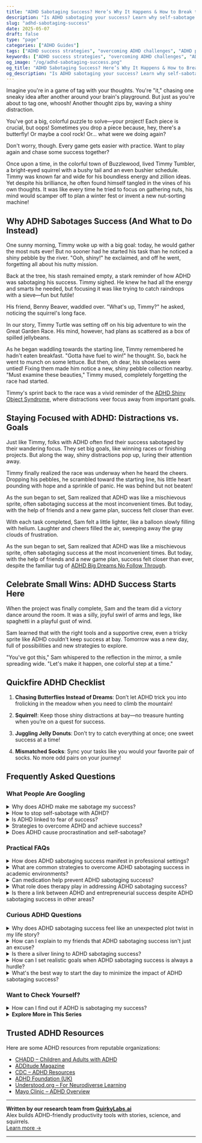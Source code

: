 ```yaml
---
title: "ADHD Sabotaging Success? Here’s Why It Happens & How to Break the Cycle"
description: "Is ADHD sabotaging your success? Learn why self-sabotage happens, and discover focused, empowering strategies to unlock your potential without losing your spark."
slug: "adhd-sabotaging-success"
date: 2025-05-07
draft: false
type: "page"
categories: ["ADHD Guides"]
tags: ["ADHD success strategies", "overcoming ADHD challenges", "ADHD productivity hacks", "managing ADHD distractions", "ADHD and career growth", "self-sabotage ADHD", "ADHD focus and achievement"]
keywords: ["ADHD success strategies", "overcoming ADHD challenges", "ADHD productivity hacks", "managing ADHD distractions", "ADHD and career growth", "self-sabotage ADHD", "ADHD focus and achievement"]
og_image: "/og/adhd-sabotaging-success.png"
og_title: "ADHD Sabotaging Success? Here’s Why It Happens & How to Break the Cycle"
og_description: "Is ADHD sabotaging your success? Learn why self-sabotage happens, and discover focused, empowering strategies to unlock your potential without losing your spark."
---
```


Imagine you're in a game of tag with your thoughts. You're "it," chasing one sneaky idea after another around your brain's playground. But just as you're about to tag one, whoosh! Another thought zips by, waving a shiny distraction.

You've got a big, colorful puzzle to solve—your project! Each piece is crucial, but oops! Sometimes you drop a piece because, hey, there's a butterfly! Or maybe a cool rock! Or... what were we doing again?

Don't worry, though. Every game gets easier with practice. Want to play again and chase some success together?

Once upon a time, in the colorful town of Buzzlewood, lived Timmy Tumbler, a bright-eyed squirrel with a bushy tail and an even bushier schedule. Timmy was known far and wide for his boundless energy and zillion ideas. Yet despite his brilliance, he often found himself tangled in the vines of his own thoughts. It was like every time he tried to focus on gathering nuts, his mind would scamper off to plan a winter fest or invent a new nut-sorting machine!

## Why ADHD Sabotages Success (And What to Do Instead)

One sunny morning, Timmy woke up with a big goal: today, he would gather the most nuts ever! But no sooner had he started his task than he noticed a shiny pebble by the river. "Ooh, shiny!" he exclaimed, and off he went, forgetting all about his nutty mission.

Back at the tree, his stash remained empty, a stark reminder of how ADHD was sabotaging his success. Timmy sighed. He knew he had all the energy and smarts he needed, but focusing it was like trying to catch raindrops with a sieve—fun but futile!

His friend, Benny Beaver, waddled over. "What's up, Timmy?" he asked, noticing the squirrel's long face.

In our story, Timmy Turtle was setting off on his big adventure to win the Great Garden Race. His mind, however, had plans as scattered as a box of spilled jellybeans.

As he began waddling towards the starting line, Timmy remembered he hadn't eaten breakfast. "Gotta have fuel to win!" he thought. So, back he went to munch on some lettuce. But then, oh dear, his shoelaces were untied! Fixing them made him notice a new, shiny pebble collection nearby. "Must examine these beauties," Timmy mused, completely forgetting the race had started.

Timmy's sprint back to the race was a vivid reminder of the [ADHD Shiny Object Syndrome](/pages/adhd-shiny-object-syndrome/), where distractions veer focus away from important goals.

## Staying Focused with ADHD: Distractions vs. Goals

Just like Timmy, folks with ADHD often find their success sabotaged by their wandering focus. They set big goals, like winning races or finishing projects. But along the way, shiny distractions pop up, luring their attention away.

Timmy finally realized the race was underway when he heard the cheers. Dropping his pebbles, he scrambled toward the starting line, his little heart pounding with hope and a sprinkle of panic. He was behind but not beaten!

As the sun began to set, Sam realized that ADHD was like a mischievous sprite, often sabotaging success at the most inconvenient times. But today, with the help of friends and a new game plan, success felt closer than ever.

With each task completed, Sam felt a little lighter, like a balloon slowly filling with helium. Laughter and cheers filled the air, sweeping away the gray clouds of frustration.

As the sun began to set, Sam realized that ADHD was like a mischievous sprite, often sabotaging success at the most inconvenient times. But today, with the help of friends and a new game plan, success felt closer than ever, despite the familiar tug of [ADHD Big Dreams No Follow Through](/pages/adhd-big-dreams-no-follow-through/).

## Celebrate Small Wins: ADHD Success Starts Here

When the project was finally complete, Sam and the team did a victory dance around the room. It was a silly, joyful swirl of arms and legs, like spaghetti in a playful gust of wind.

Sam learned that with the right tools and a supportive crew, even a tricky sprite like ADHD couldn't keep success at bay. Tomorrow was a new day, full of possibilities and new strategies to explore.

"You've got this," Sam whispered to the reflection in the mirror, a smile spreading wide. "Let's make it happen, one colorful step at a time."

## Quickfire ADHD Checklist

1. **Chasing Butterflies Instead of Dreams**: Don’t let ADHD trick you into frolicking in the meadow when you need to climb the mountain!

2. **Squirrel!**: Keep those shiny distractions at bay—no treasure hunting when you’re on a quest for success.

3. **Juggling Jelly Donuts**: Don’t try to catch everything at once; one sweet success at a time!

4. **Mismatched Socks**: Sync your tasks like you would your favorite pair of socks. No more odd pairs on your journey!

## Frequently Asked Questions



### What People Are Googling

<details><summary>Why does ADHD make me sabotage my success?</summary><p>It's really common to feel like you're sabotaging your own success when you have ADHD, and it's definitely not just you feeling this way. ADHD can make it tough to regulate emotions and maintain consistent motivation, which means sometimes you might start projects with a burst of energy, only to find that maintaining momentum feels nearly impossible. This can lead to behavior that might look like self-sabotage, such as missing deadlines or being inconsistent. Remember, understanding how ADHD affects you can be a powerful first step in creating strategies that work with your unique brain, not against it.</p></details>
<details><summary>How to stop self-sabotage with ADHD?</summary><p>Oh, self-sabotage can be quite a challenge, especially when living with ADHD! A good starting point is to recognize and understand your unique ADHD patterns—knowing what triggers your self-sabotaging behaviors can be incredibly empowering. Setting up small, achievable goals can also help build your confidence and keep you on track. And don't forget, having a solid support system, whether it’s friends, family, or an ADHD coach, can make a world of difference in staying accountable and motivated. You're not alone on this journey!</p></details>
<details><summary>Is ADHD linked to fear of success?</summary><p>Absolutely, the fear of success can be a real challenge for some people with ADHD. This fear often stems from concerns about increased expectations and responsibilities that success might bring, which can feel overwhelming. Remember, it's okay to take success at your own pace and break down goals into smaller, manageable steps. Embracing your achievements, no matter how small, and seeing them as opportunities for growth rather than sources of pressure, can really help ease this fear.</p></details>
<details><summary>Strategies to overcome ADHD and achieve success?</summary><p>Absolutely, finding strategies that work for you is a key step in managing ADHD and achieving your goals! Start by creating a structured daily routine that helps minimize distractions and keep you focused on what needs to be done. Break tasks into smaller, manageable steps and celebrate each accomplishment, no matter how small—it builds momentum! Also, consider using tools like timers for time management, and don't hesitate to reach out for support from friends, family, or professionals. Remember, finding what works best for you might take some experimenting, but each step forward is a step towards success.</p></details>
<details><summary>Does ADHD cause procrastination and self-sabotage?</summary><p>Absolutely, it's quite common for individuals with ADHD to experience procrastination and self-sabotage. These behaviors often stem from difficulties with executive function, which includes planning, prioritizing, and regulating emotions—skills that can be more challenging for those with ADHD. It’s like having a jumbled desk in your mind where finding the right tools quickly isn’t always easy. Remember, you’re not alone in this, and with strategies tailored to your unique needs, you can improve your productivity and reduce feelings of frustration.</p></details>



### Practical FAQs

<details><summary>How does ADHD sabotaging success manifest in professional settings?</summary><p>ADHD can sometimes make professional settings a bit challenging, but it's important to recognize how it can manifest so you can address it with care. You might notice difficulties with time management or staying on task, which can lead to missed deadlines or incomplete projects. There can also be challenges with maintaining focus during meetings or when handling detailed tasks, which might make you feel like you’re not performing at your best. Remember, these are just hurdles, not stop signs, and with the right strategies and support, you can absolutely thrive in your career.</p></details>
<details><summary>What are common strategies to overcome ADHD sabotaging success in academic environments?</summary><p>Absolutely, finding strategies that work for you can make a big difference in an academic setting! One effective approach is to break larger tasks into smaller, manageable chunks, which can make assignments feel less overwhelming. Also, establishing a consistent, structured routine can help in maintaining focus and meeting deadlines. Don’t forget the power of using tools like planners or digital apps to keep track of assignments and important dates. Remember, it’s all about finding what methods best support your unique learning style and needs.</p></details>
<details><summary>Can medication help prevent ADHD sabotaging success?</summary><p>Absolutely, medication can be a valuable tool in managing ADHD and supporting your path to success. When effectively used, it can help improve focus, control impulses, and stabilize energy levels, making it easier to follow through on your goals and tasks. It's like having a little helper that tunes the radio to the right station, so the music (or in this case, your thoughts and actions) comes through more clearly. Always remember, medication is just one part of the puzzle, and it works best when combined with other strategies like coaching, organizational tools, and a good support system!</p></details>
<details><summary>What role does therapy play in addressing ADHD sabotaging success?</summary><p>Therapy can be a wonderfully supportive tool in managing ADHD, especially when it feels like it's getting in the way of your success. It provides a safe space to explore your thoughts and behaviors, helping you to understand and strategize around the ways ADHD might be sabotaging your goals. Therapists can work with you to develop personalized coping strategies and routines that enhance focus, organization, and self-esteem. By tackling these challenges together, therapy can be a key component in your journey towards realizing your full potential, despite the hurdles ADHD might throw your way.</p></details>
<details><summary>Is there a link between ADHD and entrepreneurial success despite ADHD sabotaging success in other areas?</summary><p>Absolutely, there's a fascinating connection between ADHD and entrepreneurial success! Many entrepreneurs with ADHD thrive because they possess high levels of creativity, energy, and the ability to think outside the box—qualities that are invaluable in the fast-paced, ever-changing world of entrepreneurship. While ADHD can present challenges in more structured environments, the flexibility and dynamic nature of running a business can really play to the strengths of someone with ADHD. So, if you're considering this path, your unique abilities might just be your superpower in the entrepreneurial world!</p></details>



### Curious ADHD Questions

<details><summary>Why does ADHD sabotaging success feel like an unexpected plot twist in my life story?</summary><p>It really does feel like that sometimes, doesn't it? When you have ADHD, your brain is wired to seek out novelty and excitement, which can sometimes make the steady effort needed for long-term goals a bit tricky. It's like you're the main character in a novel full of twists and turns, where the plot suddenly changes just when you think you know what's coming next. Remember, every good story needs a bit of suspense and overcoming these unexpected challenges just adds depth to your unique narrative.</p></details>
<details><summary>How can I explain to my friends that ADHD sabotaging success isn't just an excuse?</summary><p>That's a really thoughtful question, and your desire to explain things clearly shows how much you value your friendships. You might start by sharing that ADHD affects various executive functions in the brain, which can make organizing tasks, managing time, and maintaining focus challenging. It's not about lacking effort or motivation, but rather how the brain manages these tasks differently. You could also suggest resources or articles that explain ADHD's impact in everyday life, which might help them understand your experiences from a scientific and personal perspective. Remember, your experiences are valid, and sharing them can deepen the understanding between you and your friends.</p></details>
<details><summary>Is there a silver lining to ADHD sabotaging success?</summary><p>Absolutely, there's a silver lining to be found! While ADHD can present challenges, including in the realm of achieving traditional success, it often brings with it unique strengths such as creativity, problem-solving skills, and the ability to think outside the box. These qualities can lead to innovative approaches in both personal and professional life that others might overlook. Moreover, working through ADHD-related challenges can build resilience and a deep understanding of personal strengths and weaknesses, which are invaluable life skills. So, while the road might have some extra twists, it's also filled with opportunities for growth and unexpected victories!</p></details>
<details><summary>How can I set realistic goals when ADHD sabotaging success is always a hurdle?</summary><p>Setting realistic goals when you have ADHD can feel a bit daunting, but it’s totally doable with some personalized strategies! Start by breaking your bigger goals into smaller, manageable tasks, which can make them less overwhelming and give you a sense of accomplishment more often. Remember to celebrate these small victories, as they are crucial steps towards your larger goal. It’s also helpful to work in an environment that reduces distractions and perhaps consider a buddy system where you can check in with someone who understands your challenges. This approach not only makes your goals more achievable but also aligns with how your unique brain operates.</p></details>
<details><summary>What's the best way to start the day to minimize the impact of ADHD sabotaging success?</summary><p>Starting your day in a way that gently aligns with your ADHD can make all the difference! A cozy, structured morning routine can be a game-changer. Consider beginning with a calming activity you enjoy, like stretching or sipping a warm cup of tea, to ease into the day. Follow this with a clear, manageable list of tasks you’d like to accomplish, keeping it visible to help stay on track. This blend of comfort and structure can really set a positive tone, helping you navigate the day with more focus and confidence.</p></details>



### Want to Check Yourself?

<details><summary>How can I find out if ADHD is sabotaging my success?</summary><p>It's really insightful of you to consider how ADHD might be impacting your success. A good starting point is to reflect on specific areas where you feel held back, such as managing time, keeping organized, or staying focused on tasks. It might be helpful to talk with a professional, like a psychologist or psychiatrist, who can provide a thorough assessment and offer clarity on whether ADHD plays a role in your challenges. Also, reaching out to support groups or forums where you can hear others' experiences can provide additional perspectives and coping strategies. Remember, seeking understanding is a huge step towards crafting a more fulfilling path forward!</p></details>

<script type="application/ld+json">
{
  "@context": "https://schema.org",
  "@type": "FAQPage",
  "mainEntity": [
    {
      "@type": "Question",
      "name": "Why does ADHD make me sabotage my success?",
      "acceptedAnswer": {
        "@type": "Answer",
        "text": "It's really common to feel like you're sabotaging your own success when you have ADHD, and it's definitely not just you feeling this way. ADHD can make it tough to regulate emotions and maintain consistent motivation, which means sometimes you might start projects with a burst of energy, only to find that maintaining momentum feels nearly impossible. This can lead to behavior that might look like self-sabotage, such as missing deadlines or being inconsistent. Remember, understanding how ADHD affects you can be a powerful first step in creating strategies that work with your unique brain, not against it."
      }
    },
    {
      "@type": "Question",
      "name": "How to stop self-sabotage with ADHD?",
      "acceptedAnswer": {
        "@type": "Answer",
        "text": "Oh, self-sabotage can be quite a challenge, especially when living with ADHD! A good starting point is to recognize and understand your unique ADHD patterns\u2014knowing what triggers your self-sabotaging behaviors can be incredibly empowering. Setting up small, achievable goals can also help build your confidence and keep you on track. And don't forget, having a solid support system, whether it\u2019s friends, family, or an ADHD coach, can make a world of difference in staying accountable and motivated. You're not alone on this journey!"
      }
    },
    {
      "@type": "Question",
      "name": "Is ADHD linked to fear of success?",
      "acceptedAnswer": {
        "@type": "Answer",
        "text": "Absolutely, the fear of success can be a real challenge for some people with ADHD. This fear often stems from concerns about increased expectations and responsibilities that success might bring, which can feel overwhelming. Remember, it's okay to take success at your own pace and break down goals into smaller, manageable steps. Embracing your achievements, no matter how small, and seeing them as opportunities for growth rather than sources of pressure, can really help ease this fear."
      }
    },
    {
      "@type": "Question",
      "name": "Strategies to overcome ADHD and achieve success?",
      "acceptedAnswer": {
        "@type": "Answer",
        "text": "Absolutely, finding strategies that work for you is a key step in managing ADHD and achieving your goals! Start by creating a structured daily routine that helps minimize distractions and keep you focused on what needs to be done. Break tasks into smaller, manageable steps and celebrate each accomplishment, no matter how small\u2014it builds momentum! Also, consider using tools like timers for time management, and don't hesitate to reach out for support from friends, family, or professionals. Remember, finding what works best for you might take some experimenting, but each step forward is a step towards success."
      }
    },
    {
      "@type": "Question",
      "name": "Does ADHD cause procrastination and self-sabotage?",
      "acceptedAnswer": {
        "@type": "Answer",
        "text": "Absolutely, it's quite common for individuals with ADHD to experience procrastination and self-sabotage. These behaviors often stem from difficulties with executive function, which includes planning, prioritizing, and regulating emotions\u2014skills that can be more challenging for those with ADHD. It\u2019s like having a jumbled desk in your mind where finding the right tools quickly isn\u2019t always easy. Remember, you\u2019re not alone in this, and with strategies tailored to your unique needs, you can improve your productivity and reduce feelings of frustration."
      }
    }
  ]
}
</script>
<script type="application/ld+json">
{
  "@context": "https://schema.org",
  "@type": "Article",
  "author": {
    "@type": "Person",
    "name": "QuirkyLabs",
    "url": "https://quirkylabs.ai/about"
  },
  "headline": "\"Unlock Joy: Stop ADHD Sabotaging Success Today!\"",
  "mainEntityOfPage": "https://blog.quirkylabs.ai/pages/adhd-sabotaging-success/",
  "datePublished": "2025-05-07"
}
</script>
<script type="application/ld+json">
{
  "@context": "https://schema.org",
  "@type": "BreadcrumbList",
  "itemListElement": [
    {
      "@type": "ListItem",
      "position": 1,
      "name": "Home",
      "item": "https://quirkylabs.ai/"
    },
    {
      "@type": "ListItem",
      "position": 2,
      "name": "Blog",
      "item": "https://blog.quirkylabs.ai/"
    },
    {
      "@type": "ListItem",
      "position": 3,
      "name": "\"Unlock Joy: Stop ADHD Sabotaging Success Today!\"",
      "item": "https://blog.quirkylabs.ai/pages/adhd-sabotaging-success/"
    }
  ]
}
</script>

<details>
<summary><strong>Explore More in This Series</strong></summary>

- [Adhd Cant Execute](/pages/adhd-cant-execute/)
- [Adhd Panic Of Wasted Time](/pages/adhd-panic-of-wasted-time/)
- [Adhd Wasting Potential](/pages/adhd-wasting-potential/)
- [Adhd Ambition Burnout Loop](/pages/adhd-ambition-burnout-loop/)
- [Adhd Big Dreams No Follow Through](/pages/adhd-big-dreams-no-follow-through/)
- [Adhd Shiny Object Syndrome](/pages/adhd-shiny-object-syndrome/)
- [Adhd Productivity Vs Possibility](/pages/adhd-productivity-vs-possibility/)
- [Adhd Hyperfocus Then Drop](/pages/adhd-hyperfocus-then-drop/)
</details>



## Trusted ADHD Resources

Here are some ADHD resources from reputable organizations:

- [CHADD – Children and Adults with ADHD](https://chadd.org)
- [ADDitude Magazine](https://www.additudemag.com)
- [CDC – ADHD Resources](https://www.cdc.gov/ncbddd/adhd)
- [ADHD Foundation (UK)](https://www.adhdfoundation.org.uk)
- [Understood.org – For Neurodiverse Learning](https://www.understood.org)
- [Mayo Clinic – ADHD Overview](https://www.mayoclinic.org/diseases-conditions/adhd)


---

**Written by our research team from [QuirkyLabs.ai](https://quirkylabs.ai)**  
Alex builds ADHD-friendly productivity tools with stories, science, and squirrels.  
[Learn more →](https://quirkylabs.ai)

---